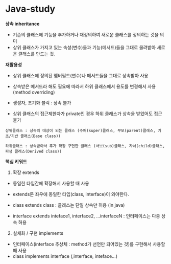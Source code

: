 # Java-study

**상속 inheritance**
- 기존의 클래스에 기능을 추가하거나 재정의하여 새로운 클래스를 정의하는 것을 의미
- 상위 클래스가 가지고 있는 속성(변수)들과 기능(메서드)들을 그대로 물려받아 새로운 클래스를 만드는 것.


**재활용성**
- 상위 클래스에 정의된 멤버필드(변수)나 메서드들을 그대로 상속받아 사용
- 상속받은 메서드라 해도 필요에 따라서 하위 클래스에서 용도를 변경해서 사용(method overriding)   


- 생성자, 초기화 블럭 : 상속 불가
- 상위 클래스의 접근제한자가 private인 경우 하위 클래스가 상속을 받았어도 접근 불가   


`
상위클래스 : 상속의 대상이 되는 클래스 (수퍼(super)클래스, 부모(parent)클래스, 기초/기반 클래스(Base class))
`
   
`
하위클래스 : 상속받아서 추가 확장 구현한 클래스 (서브(sub)클래스, 자녀(child)클래스, 파생 클래스(Derived class))   
`




**핵심 키워드**
1. 확장 extends
- 동일한 타입간에 확장해서 사용할 때 사용
- extends문 좌우에 동일한 타입(class, interface)이 와야한다.

- class extends class : 클래스는 단일 상속만 허용 (in java)
- interface extends inteface1, interface2, ...interfaceN : 인터페이스는 다중 상속 허용

2. 실체화 / 구현 implements
- 인터페이스(interface 추상체 : method가 선언만 되어있는 것)를 구현해서 사용할 때 사용 
- class implements interface (,interface, inteface...)


